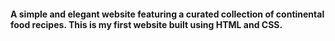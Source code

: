 
 
 
 #### A simple and elegant website featuring a curated collection of continental food recipes. This is my first website built using HTML and CSS.

